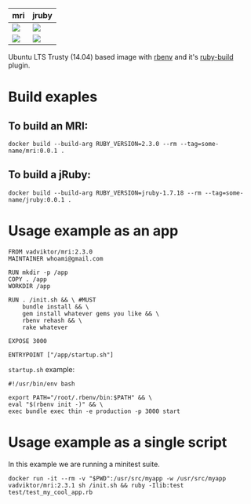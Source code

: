 mri | jruby
--- | ---
[![](https://images.microbadger.com/badges/version/vadviktor/mri.svg)](https://microbadger.com/images/vadviktor/mri "Get your own version badge on microbadger.com") | [![](https://images.microbadger.com/badges/version/vadviktor/jruby.svg)](https://microbadger.com/images/vadviktor/jruby "Get your own version badge on microbadger.com")
[![](https://images.microbadger.com/badges/image/vadviktor/mri.svg)](https://microbadger.com/images/vadviktor/mri "Get your own image badge on microbadger.com") | [![](https://images.microbadger.com/badges/image/vadviktor/jruby.svg)](https://microbadger.com/images/vadviktor/jruby "Get your own image badge on microbadger.com")


Ubuntu LTS Trusty (14.04) based image with [rbenv](https://github.com/sstephenson/rbenv) and it's [ruby-build](https://github.com/rbenv/ruby-build) plugin.

# Build exaples

## To build an MRI:

`docker build --build-arg RUBY_VERSION=2.3.0 --rm --tag=some-name/mri:0.0.1 .`

## To build a jRuby:

`docker build --build-arg RUBY_VERSION=jruby-1.7.18 --rm --tag=some-name/jruby:0.0.1 .`

# Usage example as an app

```
FROM vadviktor/mri:2.3.0
MAINTAINER whoami@gmail.com

RUN mkdir -p /app
COPY . /app
WORKDIR /app

RUN . /init.sh && \ #MUST
    bundle install && \
    gem install whatever gems you like && \
    rbenv rehash && \
    rake whatever

EXPOSE 3000

ENTRYPOINT ["/app/startup.sh"]
```

`startup.sh` example:

```
#!/usr/bin/env bash

export PATH="/root/.rbenv/bin:$PATH" && \
eval "$(rbenv init -)" && \
exec bundle exec thin -e production -p 3000 start
```

# Usage example as a single script

In this example we are running a minitest suite.

`docker run -it --rm -v "$PWD":/usr/src/myapp -w /usr/src/myapp vadviktor/mri:2.3.1 sh /init.sh && ruby -Ilib:test test/test_my_cool_app.rb`
